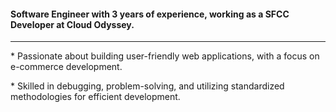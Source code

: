<h4>Software Engineer with 3 years of experience, working as a SFCC Developer at Cloud Odyssey.</h4>
<hr>
<p> * Passionate about building user-friendly web applications, with a focus on e-commerce development.</p>
<p> * Skilled in debugging, problem-solving, and utilizing standardized methodologies for efficient development.</p>
